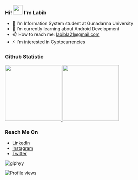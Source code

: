 ### Hi! <img src="https://raw.githubusercontent.com/iampavangandhi/iampavangandhi/master/gifs/Hi.gif" width="30px"> I'm Labib

- 🔭 I’m Information System student at Gunadarma University
- 🌱 I’m currently learning about Android Development
- 📫 How to reach me: labibla21@gmail.com 
- ⚡ I'm interested in Cyptocurrencies 

 ### Github Statistic
<p align="left">
<a href="https://github.com/lalabib">
  <img height="180em" src="https://github-readme-stats-eight-theta.vercel.app/api?username=lalabib&show_icons=true&theme=algolia&include_all_commits=true&count_private=true"/>
  <img height="180em" src="https://github-readme-stats-eight-theta.vercel.app/api/top-langs/?username=lalabib&layout=compact&langs_count=29&theme=algolia"/>
</a>
</p>

### Reach Me On
- <a href="https://linkedin.com/in/labibhiba/">LinkedIn</a>
- <a href="https://instagram.com/labibbh">Instagram</a>
- <a href="https://twitter.com/labibhiba">Twitter</a>

![giphyy](https://user-images.githubusercontent.com/57593172/133808392-de59f0d2-7487-4a3c-aa70-51d03b5de7ee.gif)

![Profile views](https://gpvc.arturio.dev/lalabib)

